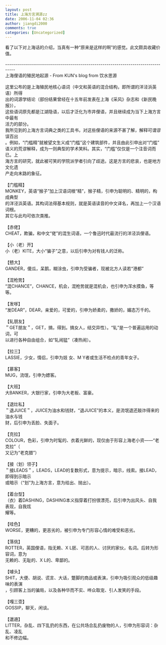 ```yaml
---
layout: post
title: 上海方言溯源zz
date: 2006-11-04 02:36
author: jiangdi2000
comments: true
categories: [Uncategorized]
---
```

<div id="msgcns!C840C88DA912213B!892" class="bvMsg"><div>看了以下对上海话的介绍，当真有一种“原来是这样的啊”的感觉。此文颇具收藏价值。</div>
<div> </div>
<div>-----------------------------------------------------------------------------------</div>
<div>上海俚语的殖民地起源 - From KUN's blog from 饮水思源<br /><br />这里公布的是上海殖民地核心语词（中文和英语的混合结构，即所谓的洋泾浜英语）所得<br />出的词源学结论（部份结果曾经在十五年前发表在上海《采风》杂志和《新民晚报》），<br />这些语词原先都是江湖隐语，以后才泛化为市井俚语，并且继续成为当下上海方言中最有<br />活力的部分。<br />我所见到的上海方言词典之类的工具书，对这些俚语的来源不甚了解，解释可谓谬误百出<br />。例如，“门槛精”就被望文生义成“门槛”这个建筑部件，并且由此引申出对“门槛”<br />语义的荒谬解释，成为一则典型的学术笑料。其实，“门槛”仅仅是一个注音词而已。上<br />海方言的研究，就此被可笑的学院派学者引向了歧途。这是方言的悲哀，也是地方文化遗<br />产走向末路的象征。<br /><br />【门槛精】<br />MONKEY，英语“猴子”加上汉语词根“精”，猴子精，引申为聪明的、精明的，构成典型<br />的洋泾浜英语。其构词法得基本规则，就是英语读音的中文译名，再加上一个汉语词根。<br />其它与此均可依次类推。<br /><br />【赤佬】<br />CHEAT，欺骗，和中文“佬”的混生词语，一个鲁迅时代最流行的洋泾浜俚语。<br /><br />【小（老）开】<br />小（老）KITE，大小“骗子”之意，以后引申为对有钱人的泛称。<br /><br />【戆大】<br />GANDER，傻瓜，呆鹅，糊涂虫，引申为受骗者，现被北方人读若“港都”<br /><br />【混枪势】<br />“混CHANCE”，CHANCE，机会，混枪势就是混机会，也引申为浑水摸鱼，等等。<br /><br />【发嗲】<br />“发DEAR”，DEAR，亲爱的，可爱的，引申为娇柔的，撒娇的，媚态万千的。<br /><br />【轧朋友】<br />＂GET朋友＂，GET，搞，得到。搞女人，结交异性）。“轧”是一个普遍运用的动词，可<br />以进行各种自由组合，如“轧闹猛”（凑热闹）。<br /><br />【拉三】<br />LASSIE，少女，情侣，引申为妓 女、M Y者或生活不检点的青年女子。<br /><br />【慕客】<br />MUG，流氓，引申为嫖客。<br /><br />【大班】<br />大BANKER，大银行家，引申为大老板、富豪。<br /><br />【退灶私】<br />＂退JUICE＂，JUICE为油水和钱财，“退JUICE”的本义，是流氓退还敲诈得来的油水与钱<br />财，后引申为丢脸、失面子。<br /><br />【克拉】<br />COLOUR，色彩，引申为时髦的、衣着光鲜的，现仅由于形容上海老小资——“老克拉”（<br />又记为“老克腊”）<br /><br />【接（划）领子】<br />＂接LEADS＂，LEADS，LEAD的复数形式，意为提示，暗示，线索。接LEAD，即得到示暗示<br />或暗示（“划”为上海方言，意为给出、抛出）。<br /><br />【着台型】<br />（衣）着DASHING，DASHING本义指穿着打扮很漂亮，后引申为出风头、自我表现，自我炫<br />耀等。<br /><br />【哇色】<br />WORSE，更糟的，更恶劣的，被引申为专门形容心情的难受和恶劣。<br /><br />【落佻】<br />ROTTER，英国俚语，指无赖、X L胚、可恶的人、讨厌的家伙，名词。后转为形容词，意为<br />无赖的、无耻的、X L的、卑鄙的。<br /><br />【噱头】<br />SHIT，大便、胡说、谎言、大话，蹩脚的商品或表演，引申为吸引观众的低级趣味的表演<br />，引顾客上当的骗局，以及各种华而不实、哗众取宠、引人发笑的手段。<br /><br />【嘎三壶】<br />GOSSIP，聊天，闲谈。<br /><br />【邋遢】<br />LITTER，杂乱、四下乱扔的东西，在公共场合乱扔废物的人，引申为形容词：杂乱、凌乱<br />和不修边幅。<br /></div></div>
